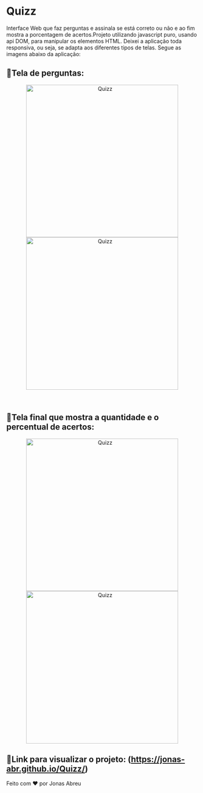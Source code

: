 # Quizz
Interface Web que faz perguntas e assinala se está correto ou não e ao fim mostra a porcentagem de acertos.Projeto utilizando javascript puro, usando api DOM, para manipular os elementos HTML. Deixei a aplicação toda responsiva, ou seja, se adapta aos diferentes tipos de telas. Segue as imagens abaixo da aplicação:
<br>

## 🚀Tela de perguntas:

<p align="center">
  <img alt="Quizz" src="https://github.com/jonas-abr/Quizz/blob/main/img/IPAD.png" width="400px"><br>
  <img alt="Quizz" src="https://github.com/jonas-abr/Quizz/blob/main/img/MOTOG4.png" width="400px">
</p>
<br>

## 🚀Tela final que mostra a quantidade e o percentual de acertos:

<p align="center">
  <img alt="Quizz" src="https://github.com/jonas-abr/Quizz/blob/main/img/TelaFinal-Ipad.png" width="400px">
  <img alt="Quizz" src="https://github.com/jonas-abr/Quizz/blob/main/img/TelaFinal-Motog4.png" width="400px">
</p>

## 🚀Link para visualizar o projeto: (https://jonas-abr.github.io/Quizz/)

Feito com ♥ por Jonas Abreu


